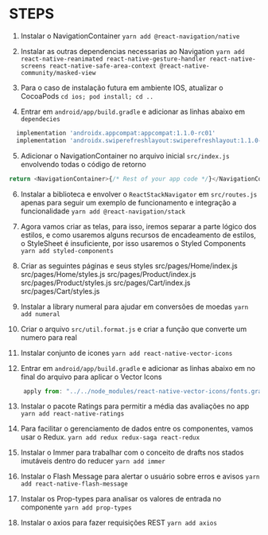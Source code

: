 # STEPS

1. Instalar o NavigationContainer
   `yarn add @react-navigation/native`

2. Instalar as outras dependencias necessarias ao Navigation
   `yarn add react-native-reanimated react-native-gesture-handler react-native-screens react-native-safe-area-context @react-native-community/masked-view`

3. Para o caso de instalação futura em ambiente IOS, atualizar o CocoaPods
   `cd ios; pod install; cd ..`

4. Entrar em `android/app/build.gradle` e adicionar as linhas abaixo em `dependecies`

```js
  implementation 'androidx.appcompat:appcompat:1.1.0-rc01'
  implementation 'androidx.swiperefreshlayout:swiperefreshlayout:1.1.0-alpha02'
```

5. Adicionar o NavigationContainer no arquivo inicial `src/index.js` envolvendo todas o código de retorno

```js
return <NavigationContainer>{/* Rest of your app code */}</NavigationContainer>;
```

6. Instalar a biblioteca e envolver o `ReactStackNavigator` em `src/routes.js` apenas para seguir um exemplo de funcionamento e integração a funcionalidade
   `yarn add @react-navigation/stack`

7. Agora vamos criar as telas, para isso, iremos separar a parte lógico dos estilos, e como usaremos alguns recursos de encadeamento de estilos, o StyleSheet é insuficiente, por isso usaremos o Styled Components
   `yarn add styled-components`

8. Criar as seguintes páginas e seus styles
   src/pages/Home/index.js
   src/pages/Home/styles.js
   src/pages/Product/index.js
   src/pages/Product/styles.js
   src/pages/Cart/index.js
   src/pages/Cart/styles.js

9. Instalar a library numeral para ajudar em conversões de moedas
   `yarn add numeral`

10. Criar o arquivo `src/util.format.js` e criar a função que converte um numero para real

11. Instalar conjunto de icones
    `yarn add react-native-vector-icons`

12. Entrar em `android/app/build.gradle` e adicionar as linhas abaixo em no final do arquivo para aplicar o Vector Icons

```js
    apply from: "../../node_modules/react-native-vector-icons/fonts.gradle"
```

13. Instalar o pacote Ratings para permitir a média das avaliações no app
    `yarn add react-native-ratings`

14. Para facilitar o gerenciamento de dados entre os componentes, vamos usar o Redux.
    `yarn add redux redux-saga react-redux`

15. Instalar o Immer para trabalhar com o conceito de drafts nos stados imutáveis dentro do reducer
    `yarn add immer`

16. Instalar o Flash Message para alertar o usuário sobre erros e avisos
    `yarn add react-native-flash-message`

17. Instalar os Prop-types para analisar os valores de entrada no componente
    `yarn add prop-types`

18. Instalar o axios para fazer requisições REST
    `yarn add axios`
